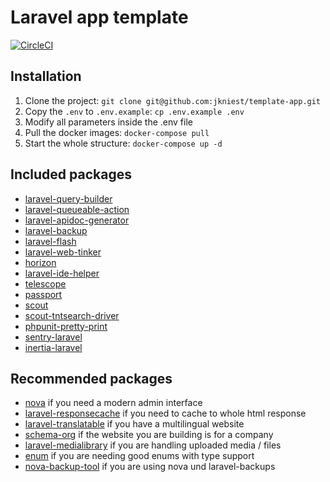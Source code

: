 # Laravel app template

[![CircleCI](https://circleci.com/gh/jkniest/template-app.svg?style=svg)](https://circleci.com/gh/jkniest/template-app)

## Installation
1. Clone the project: `git clone git@github.com:jkniest/template-app.git`
2. Copy the `.env` to `.env.example`: `cp .env.example .env`
3. Modify all parameters inside the .env file
4. Pull the docker images: `docker-compose pull`
5. Start the whole structure: `docker-compose up -d`

## Included packages
- [laravel-query-builder](https://github.com/spatie/laravel-query-builder)
- [laravel-queueable-action](https://github.com/spatie/laravel-queueable-action)
- [laravel-apidoc-generator](https://github.com/mpociot/laravel-apidoc-generator)
- [laravel-backup](https://github.com/spatie/laravel-backup)
- [laravel-flash](https://github.com/spatie/laravel-flash)
- [laravel-web-tinker](https://github.com/spatie/laravel-web-tinker)
- [horizon](https://github.com/laravel/horizon)
- [laravel-ide-helper](https://github.com/barryvdh/laravel-ide-helper)
- [telescope](https://github.com/laravel/telescope)
- [passport](https://github.com/laravel/passport)
- [scout](https://github.com/laravel/scout)
- [scout-tntsearch-driver](https://github.com/teamtnt/laravel-scout-tntsearch-driver)
- [phpunit-pretty-print](https://github.com/sempro/phpunit-pretty-print)
- [sentry-laravel](https://github.com/getsentry/sentry-laravel)
- [inertia-laravel](https://github.com/inertiajs/inertia-laravel)

## Recommended packages
- [nova](https://github.com/laravel/nova) if you need a modern admin interface
- [laravel-responsecache](https://github.com/spatie/laravel-responsecache) if you need to cache to whole html response
- [laravel-translatable](https://github.com/spatie/laravel-translatable) if you have a multilingual website
- [schema-org](https://github.com/spatie/schema-org) if the website you are building is for a company
- [laravel-medialibrary](https://github.com/spatie/laravel-medialibrary) if you are handling uploaded media / files
- [enum](https://github.com/spatie/enum) if you are needing good enums with type support
- [nova-backup-tool](https://github.com/spatie/nova-backup-tool) if you are using nova und laravel-backups

